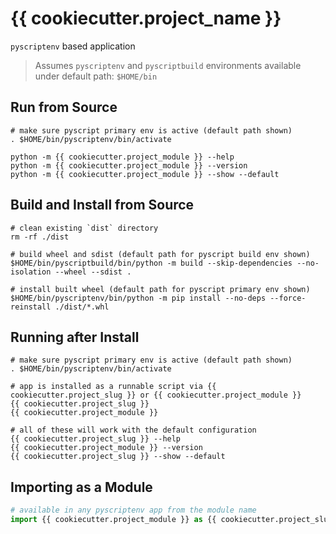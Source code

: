 {{ cookiecutter.project_name }}
===============================

`pyscriptenv` based application

> Assumes `pyscriptenv` and `pyscriptbuild` environments available under default path: `$HOME/bin`


Run from Source
---------------

```shell
# make sure pyscript primary env is active (default path shown)
. $HOME/bin/pyscriptenv/bin/activate

python -m {{ cookiecutter.project_module }} --help
python -m {{ cookiecutter.project_module }} --version
python -m {{ cookiecutter.project_module }} --show --default
```

Build and Install from Source
-----------------------------

```shell
# clean existing `dist` directory
rm -rf ./dist

# build wheel and sdist (default path for pyscript build env shown)
$HOME/bin/pyscriptbuild/bin/python -m build --skip-dependencies --no-isolation --wheel --sdist .

# install built wheel (default path for pyscript primary env shown)
$HOME/bin/pyscriptenv/bin/python -m pip install --no-deps --force-reinstall ./dist/*.whl
```

Running after Install
---------------------

```shell
# make sure pyscript primary env is active (default path shown)
. $HOME/bin/pyscriptenv/bin/activate

# app is installed as a runnable script via {{ cookiecutter.project_slug }} or {{ cookiecutter.project_module }}
{{ cookiecutter.project_slug }}
{{ cookiecutter.project_module }}

# all of these will work with the default configuration
{{ cookiecutter.project_slug }} --help
{{ cookiecutter.project_module }} --version
{{ cookiecutter.project_slug }} --show --default
```

Importing as a Module
---------------------

```python
# available in any pyscriptenv app from the module name
import {{ cookiecutter.project_module }} as {{ cookiecutter.project_slug }}
```
